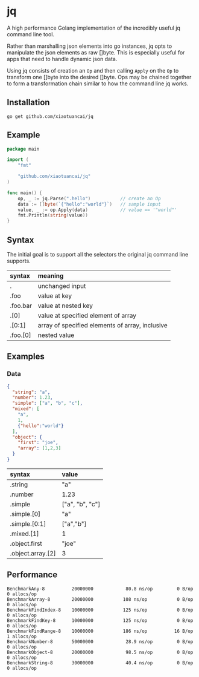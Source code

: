 # jq

A high performance Golang implementation of the incredibly useful jq command line tool.

Rather than marshalling json elements into go instances, jq opts to manipulate the json elements as raw []byte.  This
is especially useful for apps that need to handle dynamic json data.

Using jq consists of creation an ```Op``` and then calling ```Apply``` on the ```Op``` to transform one []byte into the 
desired []byte.  Ops may be chained together to form a transformation chain similar to how the command line jq works.   

## Installation

```
go get github.com/xiaotuancai/jq
```

## Example

```go
package main

import (
	"fmt"

	"github.com/xiaotuancai/jq"
)

func main() {
	op, _ := jq.Parse(".hello")           // create an Op
	data := []byte(`{"hello":"world"}`)   // sample input
	value, _ := op.Apply(data)            // value == '"world"'
	fmt.Println(string(value))
}
```

## Syntax

The initial goal is to support all the selectors the original jq command line supports.

| syntax | meaning|
| :--- | :--- |
| . |  unchanged input |
| .foo |  value at key |
| .foo.bar |  value at nested key |
| .[0] | value at specified element of array | 
| .[0:1] | array of specified elements of array, inclusive |
| .foo.[0] | nested value |

## Examples

### Data
```json
{
  "string": "a",
  "number": 1.23,
  "simple": ["a", "b", "c"],
  "mixed": [
    "a",
    1,
    {"hello":"world"}
  ],
  "object": {
    "first": "joe",
    "array": [1,2,3]
  }
}
```

| syntax | value |
| :--- | :--- |
| .string | "a" |
| .number| 1.23 |
| .simple | ["a", "b", "c"] |
| .simple.[0] | "a" |
| .simple.[0:1] | ["a","b"] |
| .mixed.[1] | 1
| .object.first | "joe" |
| .object.array.[2] | 3 |

## Performance

```
BenchmarkAny-8         	20000000	        80.8 ns/op	       0 B/op	       0 allocs/op
BenchmarkArray-8       	20000000	       108 ns/op	       0 B/op	       0 allocs/op
BenchmarkFindIndex-8   	10000000	       125 ns/op	       0 B/op	       0 allocs/op
BenchmarkFindKey-8     	10000000	       125 ns/op	       0 B/op	       0 allocs/op
BenchmarkFindRange-8   	10000000	       186 ns/op	      16 B/op	       1 allocs/op
BenchmarkNumber-8      	50000000	        28.9 ns/op	       0 B/op	       0 allocs/op
BenchmarkObject-8      	20000000	        98.5 ns/op	       0 B/op	       0 allocs/op
BenchmarkString-8      	30000000	        40.4 ns/op	       0 B/op	       0 allocs/op
```

